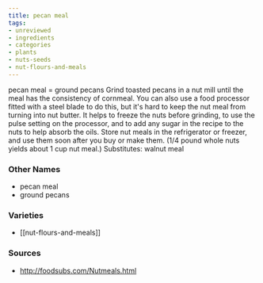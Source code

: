 ```yaml
---
title: pecan meal
tags:
- unreviewed
- ingredients
- categories
- plants
- nuts-seeds
- nut-flours-and-meals
---
```

pecan meal = ground pecans Grind toasted pecans in a nut mill until the meal has the consistency of cornmeal. You can also use a food processor fitted with a steel blade to do this, but it's hard to keep the nut meal from turning into nut butter. It helps to freeze the nuts before grinding, to use the pulse setting on the processor, and to add any sugar in the recipe to the nuts to help absorb the oils. Store nut meals in the refrigerator or freezer, and use them soon after you buy or make them. (1/4 pound whole nuts yields about 1 cup nut meal.) Substitutes: walnut meal

### Other Names

* pecan meal
* ground pecans

### Varieties

* [[nut-flours-and-meals]]

### Sources
* http://foodsubs.com/Nutmeals.html
